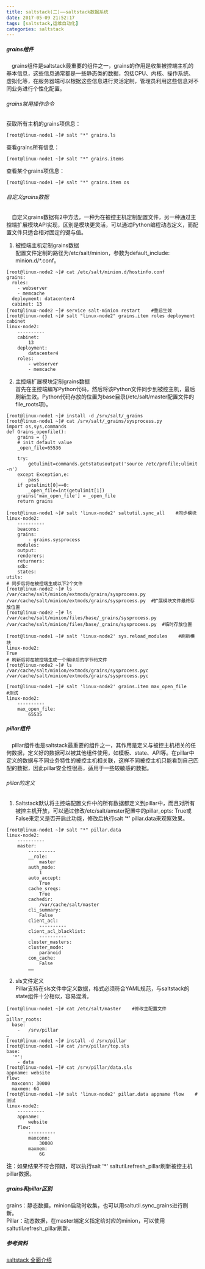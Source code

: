 ```yaml
---
title: saltstack(二)——saltstack数据系统  
date: 2017-05-09 21:52:17  
tags: [saltstack,运维自动化]  
categories: saltstack
---
```

##### grains组件
&ensp;&ensp;grains组件是saltstack最重要的组件之一，grains的作用是收集被控端主机的基本信息，这些信息通常都是一些静态类的数据，包括CPU、内核、操作系统、虚拟化等，在服务器端可以根据这些信息进行灵活定制，管理员利用这些信息对不同业务进行个性化配置。  
<!-- more -->  
###### grains常用操作命令
获取所有主机的grains项信息：
```
[root@linux-node1 ~]# salt "*" grains.ls
```
查看grains所有信息：
```
[root@linux-node1 ~]# salt "*" grains.items
```
查看某个grains项信息：
```
[root@linux-node1 ~]# salt "*" grains.item os
```
###### 自定义grains数据
&ensp;&ensp;自定义grains数据有2中方法，一种为在被控主机定制配置文件，另一种通过主控端扩展模块API实现，区别是模块更灵活，可以通过Python编程动态定义，而配置文件只适合相对固定的键与值。  
1. 被控端主机定制grains数据  
配置文件定制的路径为/etc/salt/minion，参数为default_include: minion.d/*.conf。
```
[root@linux-node2 ~]# cat /etc/salt/minion.d/hostinfo.conf
grains:
  roles:
    - webserver
    - memcache
  deployment: datacenter4
  cabinet: 13
[root@linux-node2 ~]# service salt-minion restart    #重启生效
[root@linux-node1 ~]# salt "linux-node2" grains.item roles deployment cabinet
linux-node2:
    ----------
    cabinet:
        13
    deployment:
        datacenter4
    roles:
        - webserver
        - memcache

```
2. 主控端扩展模块定制grains数据  
首先在主控端编写Python代码，然后将该Python文件同步到被控主机，最后刷新生效。Python代码存放的位置为base目录(/etc/salt/master配置文件的file_roots项)。
```
[root@linux-node1 ~]# install -d /srv/salt/_grains
[root@linux-node1 ~]# cat /srv/salt/_grains/sysprocess.py
import os,sys,commands
def Grains_openfile():
	grains = {}
	# init default value
	_open_file=65536

	try:
		getulimit=commands.getstatusoutput('source /etc/profile;ulimit -n')
	except Exception,e:
		pass
	if getulimit[0]==0:
		_open_file=int(getulimit[1])
	grains['max_open_file'] = _open_file
	return grains

[root@linux-node1 ~]# salt 'linux-node2' saltutil.sync_all    #同步模块
linux-node2:
    ----------
    beacons:
    grains:
        - grains.sysprocess
    modules:
    output:
    renderers:
    returners:
    sdb:
    states:
utils:
# 同步后将在被控端生成以下2个文件
[root@linux-node2 ~]# ls /var/cache/salt/minion/extmods/grains/sysprocess.py
/var/cache/salt/minion/extmods/grains/sysprocess.py  #扩展模块文件最终存放位置
[root@linux-node2 ~]# ls /var/cache/salt/minion/files/base/_grains/sysprocess.py 
/var/cache/salt/minion/files/base/_grains/sysprocess.py  #临时存放位置

[root@linux-node1 ~]# salt 'linux-node2' sys.reload_modules    #刷新模块
linux-node2:
True
# 刷新后将在被控端生成一个编译后的字节码文件
[root@linux-node2 ~]# ls /var/cache/salt/minion/extmods/grains/sysprocess.pyc
/var/cache/salt/minion/extmods/grains/sysprocess.pyc

[root@linux-node1 ~]# salt 'linux-node2' grains.item max_open_file    #测试
linux-node2:
    ----------
    max_open_file:
        65535
```
##### pillar组件
&ensp;&ensp;pillar组件也是saltstack最重要的组件之一，其作用是定义与被控主机相关的任何数据，定义好的数据可以被其他组件使用，如模板、state、API等。在pillar中定义的数据与不同业务特性的被控主机相关联，这样不同被控主机只能看到自己匹配的数据，因此pillar安全性很高，适用于一些较敏感的数据。  
###### pillar的定义
1. Saltstack默认将主控端配置文件中的所有数据都定义到pillar中，而且对所有被控主机开放，可以通过修改/etc/salt/amster配置中的pillar_opts: True或False来定义是否开启此功能，修改后执行salt ‘*’ pillar.data来观察效果。  
```
[root@linux-node1 ~]# salt "*" pillar.data
linux-node2:
    ----------
    master:
        ----------
        __role:
            master
        auth_mode:
            1
        auto_accept:
            True
        cache_sreqs:
            True
        cachedir:
            /var/cache/salt/master
        cli_summary:
            False
        client_acl:
            ----------
        client_acl_blacklist:
            ----------
        cluster_masters:
        cluster_mode:
            paranoid
        con_cache:
            False
        ……
```
2. sls文件定义  
Pillar支持在sls文件中定义数据，格式必须符合YAML规范，与saltstack的state组件十分相似，容易混淆。
```
[root@linux-node1 ~]# cat /etc/salt/master    #修改主配置文件
…
pillar_roots:
  base:
    -	/srv/pillar
…
[root@linux-node1 ~]# install -d /srv/pillar
[root@linux-node1 ~]# cat /srv/pillar/top.sls
base:
  '*':
    - data
[root@linux-node1 ~]# cat /srv/pillar/data.sls
appname: website
flow:
  maxconn: 30000
  maxmem: 6G
[root@linux-node1 ~]# salt 'linux-node2' pillar.data appname flow    #测试
linux-node2:
    ----------
    appname:
        website
    flow:
        ----------
        maxconn:
            30000
        maxmem:
            6G
```
**注**：如果结果不符合预期，可以执行salt '*' saltutil.refresh_pillar刷新被控主机pillar数据。
##### grains和pillar区别
grains：静态数据，minion启动时收集，也可以用saltutil.sync_grains进行刷新。  
Pillar：动态数据，在master端定义指定给对应的minion，可以使用saltutil.refresh_pillar刷新。

##### 参考资料
[saltstack 全面介绍](http://outofmemory.cn/saltstack/salt)